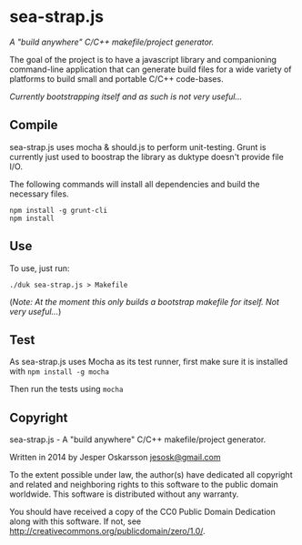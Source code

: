 # sea-strap.js
_A "build anywhere" C/C++ makefile/project generator._

The goal of the project is to have a javascript library and companioning command-line application
that can generate build files for a wide variety of platforms to build small and portable
C/C++ code-bases.

*Currently bootstrapping itself and as such is not very useful...*

## Compile
sea-strap.js uses mocha & should.js to perform unit-testing.
Grunt is currently just used to boostrap the library as duktype
doesn't provide file I/O.

The following commands will install all dependencies and build the necessary files.
```
npm install -g grunt-cli
npm install
```

## Use

To use, just run:
```
./duk sea-strap.js > Makefile
```

(_Note: At the moment this only builds a bootstrap makefile for itself. Not very useful..._)

## Test
As sea-strap.js uses Mocha as its test runner,
first make sure it is installed with `npm install -g mocha`

Then run the tests using `mocha`

## Copyright
sea-strap.js - A "build anywhere" C/C++ makefile/project generator.

Written in 2014 by Jesper Oskarsson jesosk@gmail.com

To the extent possible under law, the author(s) have dedicated all copyright
and related and neighboring rights to this software to the public domain worldwide.
This software is distributed without any warranty.

You should have received a copy of the CC0 Public Domain Dedication along with this software.
If not, see <http://creativecommons.org/publicdomain/zero/1.0/>.
